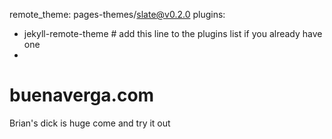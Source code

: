 remote_theme: pages-themes/slate@v0.2.0
plugins:
- jekyll-remote-theme # add this line to the plugins list if you already have one
- 
# buenaverga.com
Brian's dick is huge come and try it out
